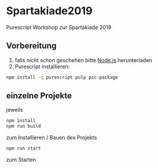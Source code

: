 # Spartakiade2019
Purescript Workshop zur Spartakiade 2019

## Vorbereitung

1. falls nicht schon geschehen bitte [Node.js](https://nodejs.org/en/) herunterladen
2. Purescript installieren:

```bash
npm install -g purescript pulp psc-package
```

## einzelne Projekte

jeweils

```bash
npm install
npm run build
```

zum Installieren / Bauen des Projekts

```bash
npm run start
```

zum Starten
